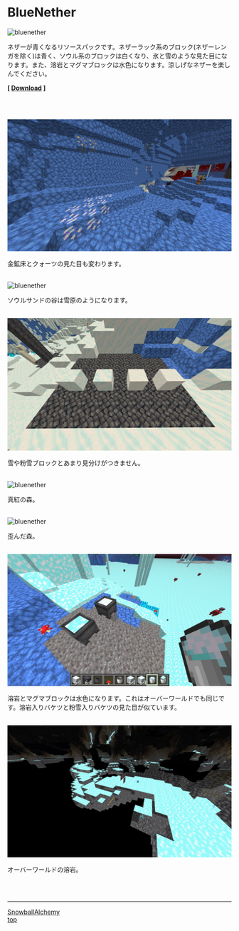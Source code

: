 # BlueNether

![bluenether](/docs/images/bluenether.png)

ネザーが青くなるリソースパックです。ネザーラック系のブロック(ネザーレンガを除く)は青く、ソウル系のブロックは白くなり、氷と雪のような見た目になります。また、溶岩とマグマブロックは水色になります。涼しげなネザーを楽しんでください。 <br>

**\[ [Download](https://github.com/9min-packup/SnowVillagePack/releases) \]**

<br><br>

![bluenether](/docs/images/gold_quartz.png)

金鉱床とクォーツの見た目も変わります。<br><br>

![bluenether](/docs/images/white_soul_sand1.png)

ソウルサンドの谷は雪原のようになります。<br><br>

![bluenether](/docs/images/white_soul_sand2.png)

雪や粉雪ブロックとあまり見分けがつきません。<br><br>

![bluenether](/docs/images/crimson_forest.png)

真紅の森。<br><br>

![bluenether](/docs/images/warped_forest.png)

歪んだ森。<br><br>

![bluenether](/docs/images/lava.png)

溶岩とマグマブロックは水色になります。これはオーバーワールドでも同じです。溶岩入りバケツと粉雪入りバケツの見た目が似ています。<br><br>

![bluenether](/docs/images/lava_overworld.png)

オーバーワールドの溶岩。<br><br>

<br>

---

[SnowballAlchemy](/docs/snowball_alchemy/index.md) <br>
[top](/docs/index.md)
